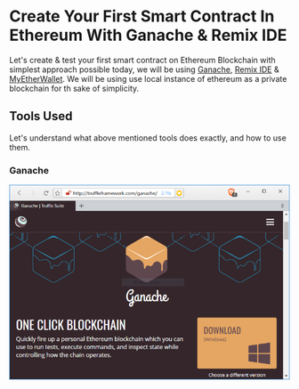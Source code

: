 # Create Your  First Smart Contract In Ethereum With Ganache & Remix IDE

Let's create & test your first smart contract on Ethereum Blockchain with simplest approach possible today, we will be using [Ganache](http://truffleframework.com/ganache/), [Remix IDE](https://remix.ethereum.org/) & [MyEtherWallet](https://www.myetherwallet.com/).
We will be using use local instance of ethereum as a private blockchain for th sake of simplicity.

## Tools Used

Let's understand what above mentioned tools does exactly, and how to use them.

### Ganache

![Ganache_WebPage](assets/Ganache_WebPage.png)


